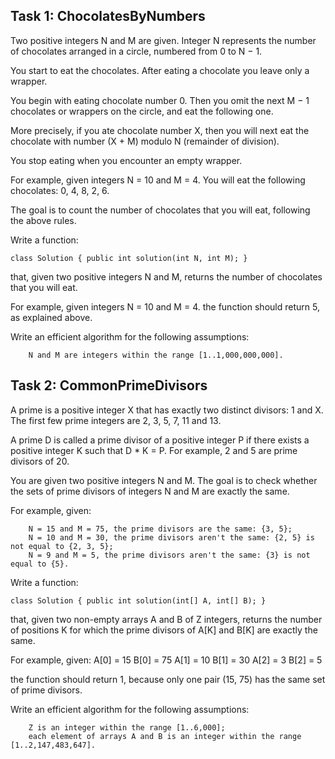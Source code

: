 ## Task 1: ChocolatesByNumbers

Two positive integers N and M are given. Integer N represents the number of chocolates arranged in a circle, numbered from 0 to N − 1.

You start to eat the chocolates. After eating a chocolate you leave only a wrapper.

You begin with eating chocolate number 0. Then you omit the next M − 1 chocolates or wrappers on the circle, and eat the following one.

More precisely, if you ate chocolate number X, then you will next eat the chocolate with number (X + M) modulo N (remainder of division).

You stop eating when you encounter an empty wrapper.

For example, given integers N = 10 and M = 4. You will eat the following chocolates: 0, 4, 8, 2, 6.

The goal is to count the number of chocolates that you will eat, following the above rules.

Write a function:

    class Solution { public int solution(int N, int M); }

that, given two positive integers N and M, returns the number of chocolates that you will eat.

For example, given integers N = 10 and M = 4. the function should return 5, as explained above.

Write an efficient algorithm for the following assumptions:

        N and M are integers within the range [1..1,000,000,000].


## Task 2: CommonPrimeDivisors

A prime is a positive integer X that has exactly two distinct divisors: 1 and X. The first few prime integers are 2, 3, 5, 7, 11 and 13.

A prime D is called a prime divisor of a positive integer P if there exists a positive integer K such that D * K = P. For example, 2 and 5 are prime divisors of 20.

You are given two positive integers N and M. The goal is to check whether the sets of prime divisors of integers N and M are exactly the same.

For example, given:

        N = 15 and M = 75, the prime divisors are the same: {3, 5};
        N = 10 and M = 30, the prime divisors aren't the same: {2, 5} is not equal to {2, 3, 5};
        N = 9 and M = 5, the prime divisors aren't the same: {3} is not equal to {5}.

Write a function:

    class Solution { public int solution(int[] A, int[] B); }

that, given two non-empty arrays A and B of Z integers, returns the number of positions K for which the prime divisors of A[K] and B[K] are exactly the same.

For example, given:
A[0] = 15   B[0] = 75
A[1] = 10   B[1] = 30
A[2] = 3    B[2] = 5

the function should return 1, because only one pair (15, 75) has the same set of prime divisors.

Write an efficient algorithm for the following assumptions:

        Z is an integer within the range [1..6,000];
        each element of arrays A and B is an integer within the range [1..2,147,483,647].



